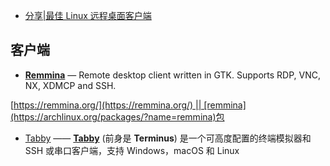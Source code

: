 
- [分享|最佳 Linux 远程桌面客户端](https://linux.cn/article-15291-1.html)

## 客户端

- **[Remmina](https://wiki.archlinuxcn.org/wiki/Remmina "Remmina")** — Remote desktop client written in GTK. Supports RDP, VNC, NX, XDMCP and SSH.

[https://remmina.org/](https://remmina.org/) || [remmina](https://archlinux.org/packages/?name=remmina)包

- [Tabby](https://tabby.sh/) —— [**Tabby**](https://tabby.sh/) (前身是 **Terminus**) 是一个可高度配置的终端模拟器和 SSH 或串口客户端，支持 Windows，macOS 和 Linux